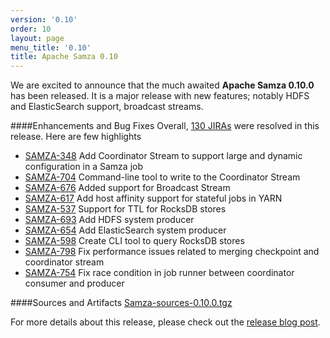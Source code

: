 ```yaml
---
version: '0.10'
order: 10
layout: page
menu_title: '0.10'
title: Apache Samza 0.10
---
```

<!--
   Licensed to the Apache Software Foundation (ASF) under one or more
   contributor license agreements.  See the NOTICE file distributed with
   this work for additional information regarding copyright ownership.
   The ASF licenses this file to You under the Apache License, Version 2.0
   (the "License"); you may not use this file except in compliance with
   the License.  You may obtain a copy of the License at

       http://www.apache.org/licenses/LICENSE-2.0

   Unless required by applicable law or agreed to in writing, software
   distributed under the License is distributed on an "AS IS" BASIS,
   WITHOUT WARRANTIES OR CONDITIONS OF ANY KIND, either express or implied.
   See the License for the specific language governing permissions and
   limitations under the License.
-->

We are excited to announce that the much awaited **Apache Samza 0.10.0** has been released. It is a major release with new features; notably HDFS and ElasticSearch support, broadcast streams.

####Enhancements and Bug Fixes
Overall, [130 JIRAs](https://issues.apache.org/jira/issues/?jql=project%20%3D%20SAMZA%20AND%20fixVersion%20%3D%200.10.0%20ORDER%20BY%20updated%20DESC) were resolved in this release. Here are few highlights

- [SAMZA-348](https://issues.apache.org/jira/browse/SAMZA-348) Add Coordinator Stream to support large and dynamic configuration in a Samza job 
- [SAMZA-704](https://issues.apache.org/jira/browse/SAMZA-704) Command-line tool to write to the Coordinator Stream
- [SAMZA-676](https://issues.apache.org/jira/browse/SAMZA-676) Added support for Broadcast Stream
- [SAMZA-617](https://issues.apache.org/jira/browse/SAMZA-617) Add host affinity support for stateful jobs in YARN
- [SAMZA-537](https://issues.apache.org/jira/browse/SAMZA-537) Support for TTL for RocksDB stores
- [SAMZA-693](https://issues.apache.org/jira/browse/SAMZA-693) Add HDFS system producer
- [SAMZA-654](https://issues.apache.org/jira/browse/SAMZA-654) Add ElasticSearch system producer
- [SAMZA-598](https://issues.apache.org/jira/browse/SAMZA-598) Create CLI tool to query RocksDB stores
- [SAMZA-798](https://issues.apache.org/jira/browse/SAMZA-798) Fix performance issues related to merging checkpoint and coordinator stream
- [SAMZA-754](https://issues.apache.org/jira/browse/SAMZA-754) Fix race condition in job runner between coordinator consumer and producer

####Sources and Artifacts
[Samza-sources-0.10.0.tgz](http://www.apache.org/dyn/closer.cgi/samza/0.10.0)

For more details about this release, please check out the [release blog post](https://blogs.apache.org/samza/).
